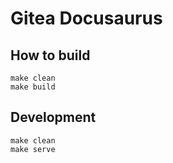 # Gitea Docusaurus

## How to build

```shell
make clean
make build
```

## Development

```shell
make clean
make serve
```

